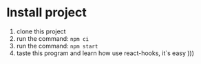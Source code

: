 # Install project

1) clone this project
2) run the command: ```npm ci```
3) run the command: ```npm start```
4) taste this program and learn how use react-hooks, it`s easy )))